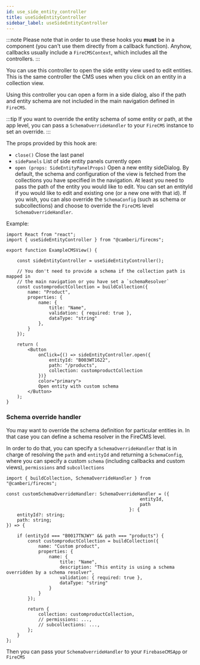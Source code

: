 ```yaml
---
id: use_side_entity_controller
title: useSideEntityController
sidebar_label: useSideEntityController
---
```


:::note
Please note that in order to use these hooks you **must** be in
a component (you can't use them directly from a callback function).
Anyhow, callbacks usually include a `FireCMSContext`, which includes all
the controllers.
:::

You can use this controller to open the side entity view used to edit entities.
This is the same controller the CMS uses when you click on an entity in a collection
view.

Using this controller you can open a form in a side dialog, also if the path and
entity schema are not included in the main navigation defined in `FireCMS`.

:::tip
If you want to override the entity schema of some entity or path, at the app
level, you can pass a `SchemaOverrideHandler` to your `FireCMS` instance to set
an override.
:::

The props provided by this hook are:

* `close()` Close the last panel
* `sidePanels` List of side entity panels currently open
* `open (props: SideEntityPanelProps)`
  Open a new entity sideDialog. By default, the schema and configuration of the
  view is fetched from the collections you have specified in the navigation. At
  least you need to pass the path of the entity you would like to
  edit. You can set an entityId if you would like to edit and existing one
  (or a new one with that id). If you wish, you can also override
  the `SchemaConfig` (such as schema or subcollections) and choose to
  override the `FireCMS` level `SchemaOverrideHandler`.

Example:

```tsx
import React from "react";
import { useSideEntityController } from "@camberi/firecms";

export function ExampleCMSView() {

    const sideEntityController = useSideEntityController();

    // You don't need to provide a schema if the collection path is mapped in
    // the main navigation or you have set a `schemaResolver`
    const customproductCollection = buildCollection({
        name: "Product",
        properties: {
            name: {
                title: "Name",
                validation: { required: true },
                dataType: "string"
            },
        }
    });

    return (
        <Button
            onClick={() => sideEntityController.open({
                entityId: "B003WT1622",
                path: "/products",
                collection: customproductCollection
            })}
            color="primary">
            Open entity with custom schema
        </Button>
    );
}
```


### Schema override handler

You may want to override the schema definition for particular entities in. In
that case you can define a schema resolver in the FireCMS level.

In order to do that, you can specify a `SchemaOverrideHandler` that is in charge of
resolving the `path` and `entityId` and returning a `SchemaConfig`, where you
can specify a custom `schema` (including callbacks and custom views),
`permissions` and `subcollections`

```tsx
import { buildCollection, SchemaOverrideHandler } from "@camberi/firecms";

const customSchemaOverrideHandler: SchemaOverrideHandler = ({
                                                  entityId,
                                                  path
                                              }: {
    entityId?: string;
    path: string;
}) => {

    if (entityId === "B0017TNJWY" && path === "products") {
        const customproductCollection = buildCollection({
            name: "Custom product",
            properties: {
                name: {
                    title: "Name",
                    description: "This entity is using a schema overridden by a schema resolver",
                    validation: { required: true },
                    dataType: "string"
                }
            }
        });

        return {
            collection: customproductCollection,
            // permissions: ...,
            // subcollections: ...,
        };
    }
};
```

Then you can pass your `SchemaOverrideHandler` to your `FirebaseCMSApp` or `FireCMS`
